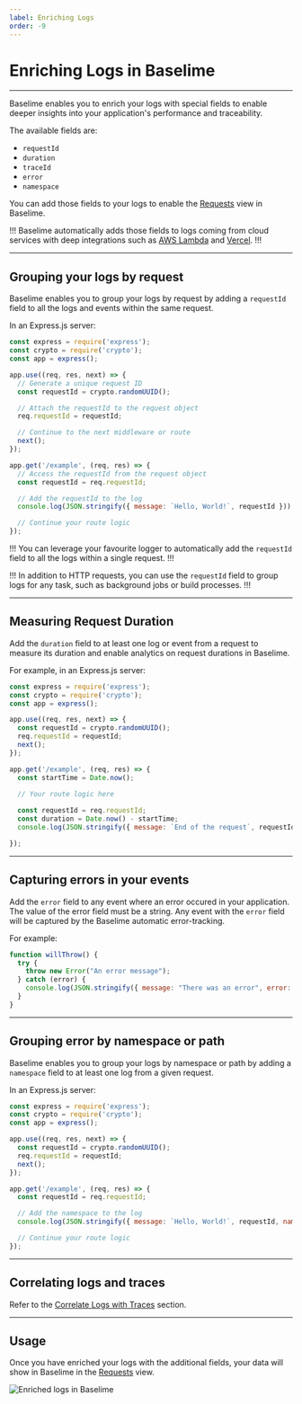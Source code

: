 ```yaml
---
label: Enriching Logs
order: -9
---
```


# Enriching Logs in Baselime

---

Baselime enables you to enrich your logs with special fields to enable deeper insights into your application's performance and traceability.

The available fields are:
- `requestId`
- `duration`
- `traceId`
- `error`
- `namespace`

You can add those fields to your logs to enable the [Requests](../analysing-data/overview.md) view in Baselime.

!!!
Baselime automatically adds those fields to logs coming from cloud services with deep integrations such as [AWS Lambda](./platforms/aws/aws-lambda/index.md) and [Vercel](./platforms/vercel.md).
!!!

---

## Grouping your logs by request

Baselime enables you to group your logs by request by adding a `requestId` field to all the logs and events within the same request.

In an Express.js server:

```javascript #
const express = require('express');
const crypto = require('crypto');
const app = express();

app.use((req, res, next) => {
  // Generate a unique request ID
  const requestId = crypto.randomUUID();

  // Attach the requestId to the request object
  req.requestId = requestId;

  // Continue to the next middleware or route
  next();
});

app.get('/example', (req, res) => {
  // Access the requestId from the request object
  const requestId = req.requestId;

  // Add the requestId to the log
  console.log(JSON.stringify({ message: `Hello, World!`, requestId }));

  // Continue your route logic
});
```

!!!
You can leverage your favourite logger to automatically add the `requestId` field to all the logs within a single request.
!!!

!!!
In addition to HTTP requests, you can use the `requestId` field to group logs for any task, such as background jobs or build processes.
!!!

---

## Measuring Request Duration

Add the `duration` field to at least one log or event from a request to measure its duration and enable analytics on request durations in Baselime.

For example, in an Express.js server:

```javascript #
const express = require('express');
const crypto = require('crypto');
const app = express();

app.use((req, res, next) => {
  const requestId = crypto.randomUUID();
  req.requestId = requestId;
  next();
});

app.get('/example', (req, res) => {
  const startTime = Date.now();

  // Your route logic here
  
  const requestId = req.requestId;
  const duration = Date.now() - startTime;
  console.log(JSON.stringify({ message: `End of the request`, requestId, duration }));

});
```

---

## Capturing errors in your events

Add the `error` field to any event where an error occured in your application. The value of the error field must be a string. Any event with the `error` field will be captured by the Baselime automatic error-tracking.

For example:

```javascript #
function willThrow() {
  try {
    throw new Error("An error message");
  } catch (error) {
    console.log(JSON.stringify({ message: "There was an error", error: error.message }));
  }
}
```

---

## Grouping error by namespace or path

Baselime enables you to group your logs by namespace or path by adding a `namespace` field to at least one log from a given request.

In an Express.js server:

```javascript #
const express = require('express');
const crypto = require('crypto');
const app = express();

app.use((req, res, next) => {
  const requestId = crypto.randomUUID();
  req.requestId = requestId;
  next();
});

app.get('/example', (req, res) => {
  const requestId = req.requestId;

  // Add the namespace to the log
  console.log(JSON.stringify({ message: `Hello, World!`, requestId, namespace: "/example" }));

  // Continue your route logic
});
```

---

## Correlating logs and traces

Refer to the [Correlate Logs with Traces](./logs-correlation.md) section.

---

## Usage

Once you have enriched your logs with the additional fields, your data will show in Baselime in the [Requests](../analysing-data/overview.md) view.

![Enriched logs in Baselime](../../assets/images/illustrations/sending-data/enriching-logs.png)